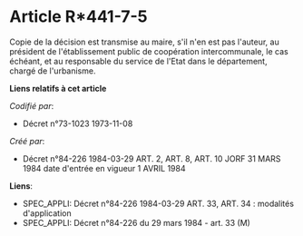 # Article R*441-7-5

Copie de la décision est transmise au maire, s'il n'en est pas l'auteur, au président de l'établissement public de
coopération intercommunale, le cas échéant, et au responsable du service de l'Etat dans le département, chargé de
l'urbanisme.

**Liens relatifs à cet article**

_Codifié par_:

  - Décret n°73-1023 1973-11-08

_Créé par_:

  - Décret n°84-226 1984-03-29 ART. 2, ART. 8, ART. 10 JORF 31 MARS 1984 date d'entrée en vigueur 1 AVRIL 1984

**Liens**:

  - SPEC_APPLI: Décret n°84-226 1984-03-29 ART. 33, ART. 34 : modalités d'application
  - SPEC_APPLI: Décret n°84-226 du 29 mars 1984 - art. 33 (M)
